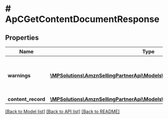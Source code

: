 # # ApCGetContentDocumentResponse

## Properties

Name | Type | Description | Notes
------------ | ------------- | ------------- | -------------
**warnings** | [**\MPSolutions\AmznSellingPartnerApi\Models\AplusContent\ApCError[]**](ApCError.md) | A set of messages to the user, such as warnings or comments. | [optional]
**content_record** | [**\MPSolutions\AmznSellingPartnerApi\Models\AplusContent\ApCContentRecord**](ApCContentRecord.md) |  |

[[Back to Model list]](../../README.md#models) [[Back to API list]](../../README.md#endpoints) [[Back to README]](../../README.md)
